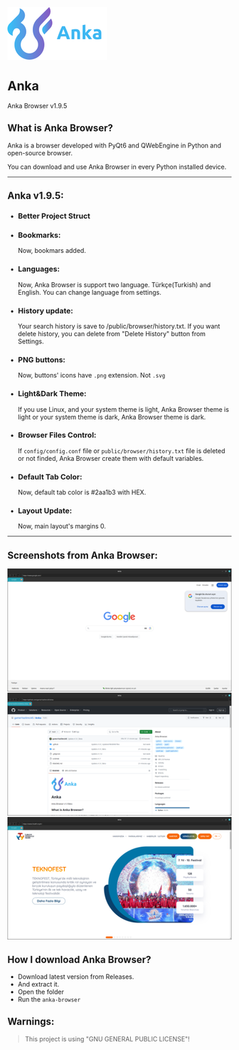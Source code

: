 ![Anka](.github/docs/img/logo.png)

# Anka

Anka Browser v1.9.5

## What is Anka Browser?

Anka is a browser developed with PyQt6 and QWebEngine in Python and open-source browser.

You can download and use Anka Browser in every Python installed device.

---

## Anka v1.9.5:

- ### Better Project Struct

- ### Bookmarks:
  Now, bookmars added. 
  
- ### Languages:
  Now, Anka Browser is support two language. Türkçe(Turkish) and English. You can change language from settings.

- ### History update:
  Your search history is save to /public/browser/history.txt. If you want delete history, you can delete from "Delete History" button from Settings.
 
- ### PNG buttons:
  Now, buttons' icons have ``.png`` extension. Not ``.svg``

- ### Light&Dark Theme:
  If you use Linux, and your system theme is light, Anka Browser theme is light or your system theme is dark, Anka Browser theme is dark.

- ### Browser Files Control:
  If ``config/config.conf`` file or ``public/browser/history.txt`` file is deleted or not finded, Anka Browser create them with default variables.

- ### Default Tab Color:
  Now, default tab color is #2aa1b3 with HEX.

- ### Layout Update:
  Now, main layout's margins 0.

---

## Screenshots from Anka Browser:
![Screenshot](./.github/docs/img/image1.png)
![Screenshot2](./.github/docs/img/image2.png)
![Screenshot3](./.github/docs/img/image3.png)

## How I download Anka Browser?
  - Download latest version from Releases.
  - And extract it.
  - Open the folder
  - Run the `anka-browser`

## Warnings:
> This project is using "GNU GENERAL PUBLIC LICENSE"!
